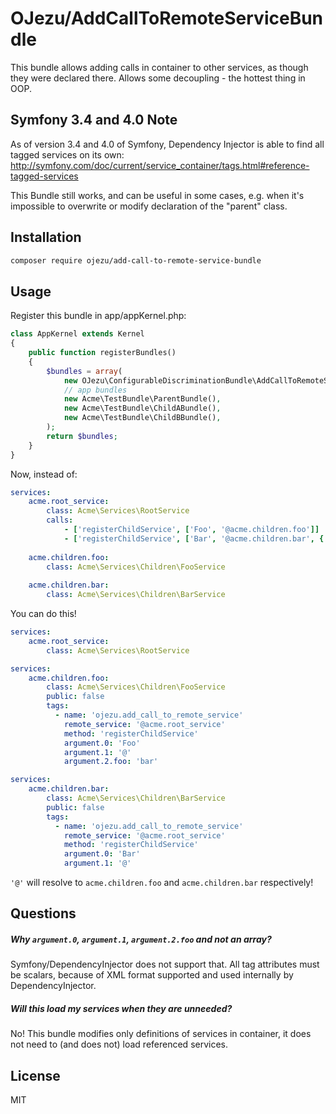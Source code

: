 OJezu/AddCallToRemoteServiceBundle
==================================

This bundle allows adding calls in container to other services, as
though they were declared there. Allows some decoupling - the hottest
thing in OOP.

Symfony 3.4 and 4.0 Note
-----
As of version 3.4 and 4.0 of Symfony, Dependency Injector is able to find all tagged services on its own:  
http://symfony.com/doc/current/service_container/tags.html#reference-tagged-services

This Bundle still works, and can be useful in some cases, e.g. when it's impossible to overwrite or modify declaration of the "parent" class. 


Installation
------------
```sh
composer require ojezu/add-call-to-remote-service-bundle
```

Usage
-----

Register this bundle in app/appKernel.php:

```php
class AppKernel extends Kernel
{
    public function registerBundles()
    {
        $bundles = array(
            new OJezu\ConfigurableDiscriminationBundle\AddCallToRemoteServiceBundle(),
            // app bundles
            new Acme\TestBundle\ParentBundle(),
            new Acme\TestBundle\ChildABundle(),
            new Acme\TestBundle\ChildBBundle(),
        );
        return $bundles;
    }
}
```

Now, instead of:
```yml
services:
    acme.root_service:
        class: Acme\Services\RootService
        calls:
            - ['registerChildService', ['Foo', '@acme.children.foo']]
            - ['registerChildService', ['Bar', '@acme.children.bar', {'foo': 'bar'}]]
            
    acme.children.foo:
        class: Acme\Services\Children\FooService
        
    acme.children.bar:
        class: Acme\Services\Children\BarService
```

You can do this!
```yml
services:
    acme.root_service:
        class: Acme\Services\RootService
```

```yml
services:
    acme.children.foo:
        class: Acme\Services\Children\FooService
        public: false
        tags:
          - name: 'ojezu.add_call_to_remote_service'
            remote_service: '@acme.root_service'
            method: 'registerChildService'
            argument.0: 'Foo'
            argument.1: '@'
            argument.2.foo: 'bar'
```

```yml
services:
    acme.children.bar:
        class: Acme\Services\Children\BarService
        public: false
        tags:
          - name: 'ojezu.add_call_to_remote_service'
            remote_service: '@acme.root_service'
            method: 'registerChildService'
            argument.0: 'Bar'
            argument.1: '@'
```

`'@'` will resolve to `acme.children.foo` and `acme.children.bar` respectively!

Questions
---------

##### Why `argument.0`, `argument.1`, `argument.2.foo` and not an array?

Symfony/DependencyInjector does not support that. All tag attributes must be scalars, because of XML format supported and used internally by DependencyInjector.

##### Will this load my services when they are unneeded?

No! This bundle modifies only definitions of services in container,
it does not need to (and does not) load referenced services.  

License
-------
MIT
